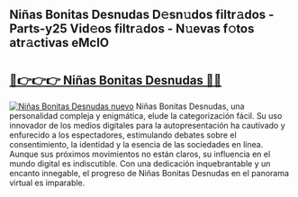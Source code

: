 ## Niñas Bonitas Desnudas D𝚎sn𝚞dos filtr𝚊dos - Parts-y25 Vid𝚎os filtr𝚊dos - N𝚞evas f𝚘tos atr𝚊ctivas eMcIO

# <h2><a href="http://mb3w8p.tromn.icu/?c=Ni%c3%b1as+Bonitas+Desnudas">🔗👉👉👉 Niñas Bonitas Desnudas 🔗🔗</a></h2>

[![Niñas Bonitas Desnudas nuevo](https://i.imgur.com/pEAQMta.gif)](http://mb3w8p.tromn.icu/?c=Ni%c3%b1as+Bonitas+Desnudas)
Niñas Bonitas Desnudas, una personalidad compleja y enigmática, elude la categorización fácil. Su uso innovador de los medios digitales para la autopresentación ha cautivado y enfurecido a los espectadores, estimulando debates sobre el consentimiento, la identidad y la esencia de las sociedades en línea. Aunque sus próximos movimientos no están claros, su influencia en el mundo digital es indiscutible. Con una dedicación inquebrantable y un encanto innegable, el progreso de Niñas Bonitas Desnudas en el panorama virtual es imparable.
